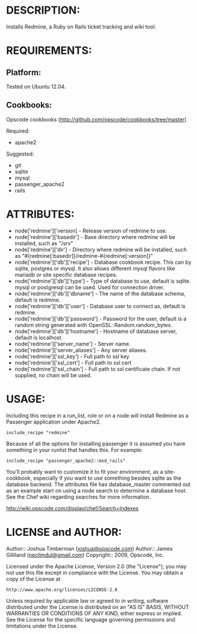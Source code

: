 # DESCRIPTION:

Installs Redmine, a Ruby on Rails ticket tracking and wiki tool.

# REQUIREMENTS:

## Platform:

Tested on Ubuntu 12.04.

## Cookbooks:

Opscode cookbooks (http://github.com/opscode/cookbooks/tree/master)

Required:
* apache2

Suggested:
* git
* sqlite
* mysql
* passenger_apache2
* rails

# ATTRIBUTES:

* node['redmine']['version] - Release version of redmine to use.
* node['redmine']['basedir'] - Base directory where redmine will be installed, such as "/srv"
* node['redmine']['dir'] - Directory where redmine will be installed, such as "#{redmine[:basedir]}/redmine-#{redmine[:version]}"
* node['redmine']['db']['recipe'] - Database cookbook recipe. This can by sqlite, postgres or mysql. It also allows different mysql flavors like mariadb or site specific database recipes.
* node['redmine']['db']['type'] - Type of database to use, default is sqlite. mysql or postgresql can be used. Used for connection driver.
* node['redmine']['db']['dbname'] - The name of the database schema, default is redmine.
* node['redmine']['db']['user'] - Database user to connect as, default is redmine.
* node['redmine']['db']['password'] - Password for the user, default is a random string generated with OpenSSL::Random.random_bytes.
* node['redmine']['db']['hostname'] - Hostname of database server, default is localhost.
* node['redmine']['server_name'] - Server name.
* node['redmine']['server_aliases'] - Any server aliases.
* node['redmine']['ssl_key'] - Full path to ssl key
* node['redmine']['ssl_cert'] - Full path to ssl cert
* node['redmine']['ssl_chain'] - Full path to ssl certificate chain. If not supplied, no chain will be used.

# USAGE:

Including this recipe in a run_list, role or on a node will install Redmine as a Passenger application under Apache2.

    include_recipe "redmine"

Because of all the options for installing passenger it is assumed you have something in your runlist that handles this. For example:

    include_recipe "passenger_apache2::mod_rails"

You'll probably want to customize it to fit your environment, as a site-cookbook, especially if you want to use something besides sqlite as the database backend. The attributes file has database_master commented out as an example start on using a node search to determine a database host. See the Chef wiki regarding searches for more information.

  http://wiki.opscode.com/display/chef/Search+Indexes

# LICENSE and AUTHOR:

Author:: Joshua Timberman (<joshua@opscode.com>)
Author:: James Gilliland (<neclimdul@gmail.com>)
Copyright:: 2009, Opscode, Inc.

Licensed under the Apache License, Version 2.0 (the "License");
you may not use this file except in compliance with the License.
You may obtain a copy of the License at

    http://www.apache.org/licenses/LICENSE-2.0

Unless required by applicable law or agreed to in writing, software
distributed under the License is distributed on an "AS IS" BASIS,
WITHOUT WARRANTIES OR CONDITIONS OF ANY KIND, either express or implied.
See the License for the specific language governing permissions and
limitations under the License.


